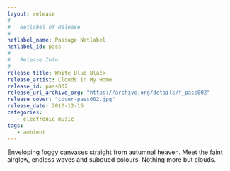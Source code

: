 ```yaml
---
layout: release
#
#   Netlabel of Release
#
netlabel_name: Passage Netlabel
netlabel_id: pass
#
#   Release Info
#
release_title: White Blue Black
release_artist: Clouds In My Home
release_id: pass002
release_url_archive_org: "https://archive.org/details/f_pass002"
release_cover: "cover-pass002.jpg"
release_date: 2010-12-16
categories:
   - electronic music
tags:
   - ambient
---
```

Enveloping foggy canvases straight from autumnal heaven. Meet the faint airglow, endless waves and subdued colours. Nothing more but clouds.


